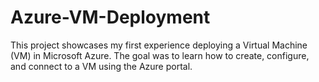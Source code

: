 # Azure-VM-Deployment

This project showcases my first experience deploying a Virtual Machine (VM) in Microsoft Azure. The goal was to learn how to create, configure, and connect to a VM using the Azure portal. 

